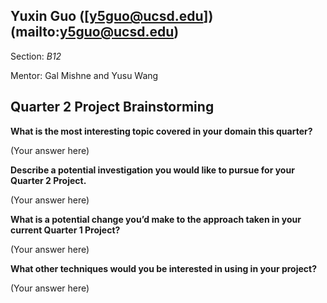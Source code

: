 ## Yuxin Guo ([y5guo@ucsd.edu])(mailto:y5guo@ucsd.edu)

Section: *B12*

Mentor: Gal Mishne and Yusu Wang


## Quarter 2 Project Brainstorming

**What is the most interesting topic covered in your domain this quarter?**

(Your answer here)

**Describe a potential investigation you would like to pursue for your Quarter 2 Project.**

(Your answer here)

**What is a potential change you’d make to the approach taken in your current Quarter 1 Project?**

(Your answer here)

**What other techniques would you be interested in using in your project?**

(Your answer here)

